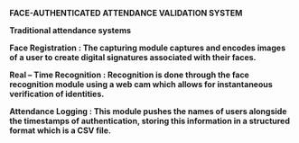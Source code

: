 **FACE-AUTHENTICATED ATTENDANCE VALIDATION SYSTEM**



**Traditional attendance systems** 





**Face Registration : The capturing module captures and encodes  images  of a user to create digital signatures associated with their faces.**



**Real – Time Recognition :  Recognition is done through the face recognition module using a web cam which allows for instantaneous verification of identities.**



**Attendance Logging : This module pushes the names of users alongside the timestamps of authentication, storing this information in a structured format which is a CSV file.**



